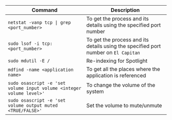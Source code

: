 Command | Description
--------|------------
`netstat -vanp tcp \| grep <port_number> ` | To get the process and its details using the specified port number
`sudo lsof -i tcp:<port_number>` | To get the process and its details using the specified port number on `El Capitan`
`sudo mdutil -E /` | Re-indexing for Spotlight
`mdfind -name <application name>` | To get all the places where the application is referenced
`sudo osascript -e 'set volume input volume <integer volume level>'` | To change the volume of the system
`sudo osascript -e 'set volume output muted <TRUE/FALSE>'` | Set the volume to mute/unmute
